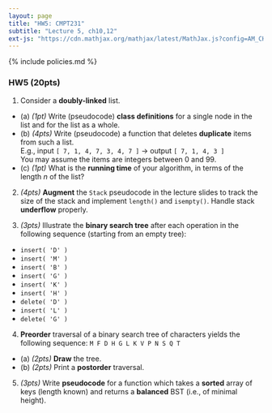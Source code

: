 ```yaml
---
layout: page
title: "HW5: CMPT231"
subtitle: "Lecture 5, ch10,12"
ext-js: "https://cdn.mathjax.org/mathjax/latest/MathJax.js?config=AM_CHTML"
---
```


{% include policies.md %}

### HW5 (20pts)
1. Consider a **doubly-linked** list.
  + (a) *(1pt)* Write (pseudocode) **class definitions** for a single node in the list and for the list as a whole.
  + (b) *(4pts)* Write (pseudocode) a function that deletes **duplicate** items from such a list. <br/>
    E.g., input `[ 7, 1, 4, 7, 3, 4, 7 ]` &rarr; output `[ 7, 1, 4, 3 ]` <br/>
    You may assume the items are integers between 0 and 99.
  + (c) *(1pt)* What is the **running time** of your algorithm, in terms of the length *n* of the list?

2. *(4pts)* **Augment** the `Stack` pseudocode in the lecture slides
  to track the size of the stack and implement `length()` and `isempty()`.
  Handle stack **underflow** properly.

3. *(3pts)* Illustrate the **binary search tree** after each operation in the following sequence (starting from an empty tree):
  + `insert( 'D' )`
  + `insert( 'M' )`
  + `insert( 'B' )`
  + `insert( 'G' )`
  + `insert( 'K' )`
  + `insert( 'H' )`
  + `delete( 'D' )`
  + `insert( 'L' )`
  + `delete( 'G' )`

4. **Preorder** traversal of a binary search tree of characters yields the following sequence: `M F D H G L K V P N S Q T`
  + (a) *(2pts)* **Draw** the tree.
  + (b) *(2pts)* Print a **postorder** traversal.

5. *(3pts)* Write **pseudocode** for a function which takes a
  **sorted** array of keys (length known) and returns a
  **balanced** BST (i.e., of minimal height).
